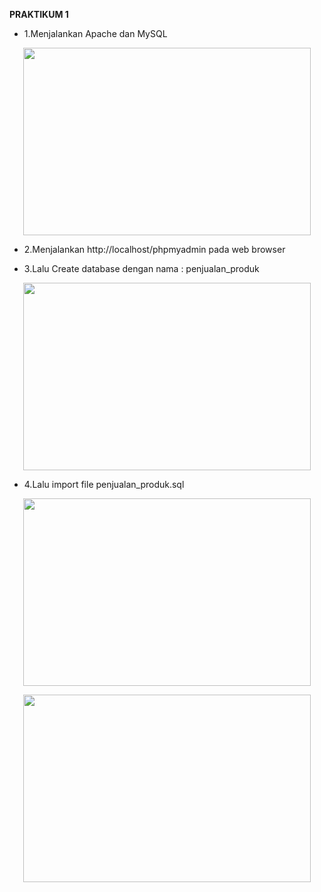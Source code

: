 **PRAKTIKUM 1**

- 1.Menjalankan Apache dan MySQL
<p align="center">
  <img width="460" height="300" src="https://i.imgur.com/5tRTW02.png">
</p>


- 2.Menjalankan http://localhost/phpmyadmin pada web browser

- 3.Lalu Create database dengan nama : penjualan_produk
<p align="center">
  <img width="460" height="300" src="https://i.imgur.com/Ma6cDuT.png">
</p>

- 4.Lalu import file penjualan_produk.sql
<p align="center">
  <img width="460" height="300" src="https://i.imgur.com/nVQ4QRG.png">
</p>
<p align="center">
  <img width="460" height="300" src="https://i.imgur.com/7IkVPX4.png">
</p>


